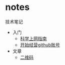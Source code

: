 # notes
技术笔记

- 入门
  - [科学上网指南](https://github.com/haoel/haoel.github.io)
  - [开始经营github账号](https://github.com/zachthinking/notes/blob/main/%E5%BC%80%E5%A7%8B%E7%BB%8F%E8%90%A5github%E8%B4%A6%E5%8F%B7.md)
- 文章
  - [二维码](https://github.com/zachthinking/notes/blob/main/%E4%BA%8C%E7%BB%B4%E7%A0%81.md)